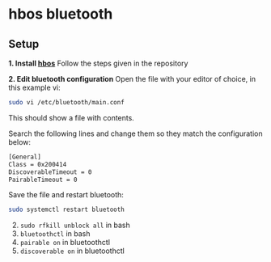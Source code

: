 # hbos bluetooth
## Setup

**1. Install [hbos](https://github.com/hifiberry/hifiberry-os/tree/hbosng)**
Follow the steps given in the repository

**2. Edit bluetooth configuration**
Open the file with your editor of choice, in this example vi:
```bash
sudo vi /etc/bluetooth/main.conf
```

This should show a file with contents.

Search the following lines and
change them so they match the configuration below:
```bash
[General]
Class = 0x200414
DiscoverableTimeout = 0
PairableTimeout = 0
```

Save the file and restart bluetooth:
```bash
sudo systemctl restart bluetooth
```

2. `sudo rfkill unblock all` in bash
3. `bluetoothctl` in bash
4. `pairable on` in bluetoothctl
5. `discoverable on` in bluetoothctl
